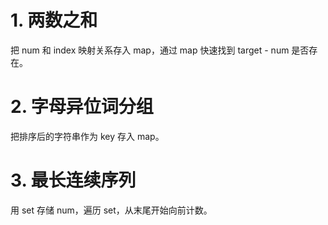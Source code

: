 # 1. 两数之和
把 num 和 index 映射关系存入 map，通过 map 快速找到 target - num 是否存在。
# 2. 字母异位词分组
把排序后的字符串作为 key 存入 map。
# 3. 最长连续序列
用 set 存储 num，遍历 set，从末尾开始向前计数。
